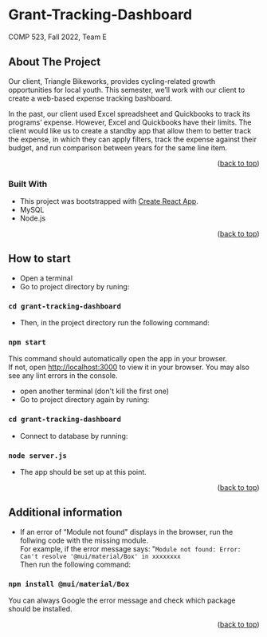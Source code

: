 # Grant-Tracking-Dashboard
COMP 523, Fall 2022, Team E

## About The Project
Our client, Triangle Bikeworks, provides cycling-related growth opportunities for local youth. This semester, we’ll work with our client to create a web-based expense tracking bashboard.

In the past, our client used Excel spreadsheet and Quickbooks to track its programs’ expense. However, Excel and Quickbooks have their limits. The client would like us to create a standby app that allow them to better track the expense, in which they can apply filters, track the expense against their budget, and run comparison between years for the same line item.

<p align="right">(<a href="#readme-top">back to top</a>)</p>


### Built With

* This project was bootstrapped with [Create React App](https://github.com/facebook/create-react-app).
* MySQL 
* Node.js 
<p align="right">(<a href="#readme-top">back to top</a>)</p>


## How to start

* Open a terminal
* Go to project directory by runing:
###  `cd grant-tracking-dashboard`
* Then, in the project directory run the following command:
###  `npm start`
This command should automatically open the app in your browser.\
If not, open [http://localhost:3000](http://localhost:3000) to view it in your browser.
You may also see any lint errors in the console.

* open another terminal (don't kill the first one)
* Go to project directory again by runing:
###  `cd grant-tracking-dashboard`
* Connect to database by running:
###  `node server.js`
* The app should be set up at this point.
<p align="right">(<a href="#readme-top">back to top</a>)</p>

## Additional information

* If an error of “Module not found" displays in the browser, run the follwing code with the missing module. \
  For example, if the error message says: "`Module not found: Error: Can't resolve '@mui/material/Box' in xxxxxxxx`\
  Then run the following command:
### ` npm install @mui/material/Box ` 
  You can always Google the error message and check which package should be installed.

<p align="right">(<a href="#readme-top">back to top</a>)</p>
